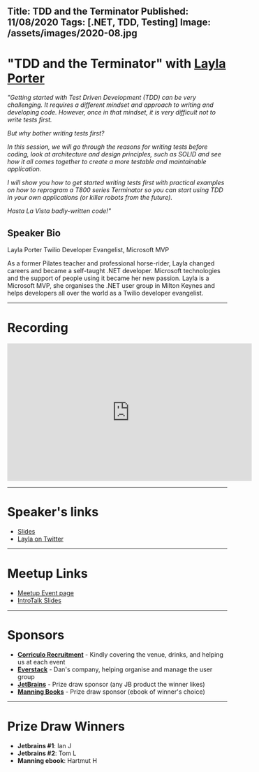 Title: TDD and the Terminator
Published: 11/08/2020
Tags: [.NET, TDD, Testing]
Image: /assets/images/2020-08.jpg
---

# "TDD and the Terminator" with [Layla Porter](https://twitter.com/LaylaCodesIt)

_"Getting started with Test Driven Development (TDD) can be very challenging. It requires a different mindset and approach to writing and developing code. However, once in that mindset, it is very difficult not to write tests first._

_But why bother writing tests first?_

_In this session, we will go through the reasons for writing tests before coding, look at architecture and design principles, such as SOLID and see how it all comes together to create a more testable and maintainable application._

_I will show you how to get started writing tests first with practical examples on how to reprogram a T800 series Terminator so you can start using TDD in your own applications (or killer robots from the future)._

_Hasta La Vista badly-written code!"_

## Speaker Bio

Layla Porter
Twilio Developer Evangelist, Microsoft MVP

As a former Pilates teacher and professional horse-rider, Layla changed careers and became a self-taught .NET developer. Microsoft technologies and the support of people using it became her new passion. Layla is a Microsoft MVP, she organises the .NET user group in Milton Keynes and helps developers all over the world as a Twilio developer evangelist.

---

# Recording

<iframe width="560" height="315" src="https://www.youtube.com/embed/eo5HalT_X5A" frameborder="0" allow="accelerometer; autoplay; encrypted-media; gyroscope; picture-in-picture" allowfullscreen></iframe>

---

# Speaker's links

* [Slides]()
* [Layla on Twitter](https://twitter.com/LaylaCodesIt)

---

# Meetup Links

* [Meetup Event page](https://www.meetup.com/dotnetoxford/events/270887803/)
* [IntroTalk Slides](https://www.dropbox.com/s/jqxmpjzkvv0dn31/2020-07-TDDAndTheTerminator.pdf?dl=0)

---

# Sponsors

* **[Corriculo Recruitment](https://corriculo.co.uk)** - Kindly covering the venue, drinks, and helping us at each event
* **[Everstack](https://www.everstack.com)** - Dan's company, helping organise and manage the user group
* **[JetBrains](https://www.jetbrains.com/)** - Prize draw sponsor (any JB product the winner likes)
* **[Manning Books](https://www.manning.com)** - Prize draw sponsor (ebook of winner's choice)

---

# Prize Draw Winners

* **Jetbrains #1**: Ian J
* **Jetbrains #2**: Tom L
* **Manning ebook**: Hartmut H
